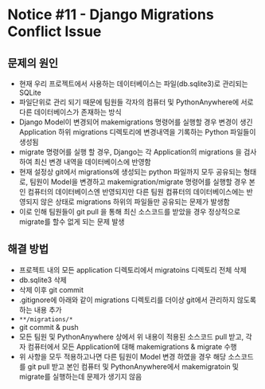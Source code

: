 # Notice #11 - Django Migrations Conflict Issue
## 문제의 원인
* 현재 우리 프로젝트에서 사용하는 데이터베이스는 파일(db.sqlite3)로 관리되는 SQLite
* 파일단위로 관리 되기 때문에 팀원들 각자의 컴퓨터 및 PythonAnywhere에 서로 다른 데이터베이스가 존재하는 방식
* Django Model이 변경되어 makemigrations 명령어를 실행할 경우 변경이 생긴 Application 하위 migrations 디렉토리에 변경내역을 기록하는 Python 파일들이 생성됨
* migrate 명령어를 실행 할 경우, Django는 각 Application의 migrations 을 검사하여 최신 변경 내역을 데이터베이스에 반영함
* 현재 설정상 git에서 migrations에 생성되는 python 파일까지 모두 공유되는 형태로, 팀원이 Model을 변경하고 makemigration/migrate 명령어를 실행할 경우 본인 컴퓨터의 데이터베이스엔 반영되지만 다른 팀원 컴퓨터의 데이터베이스에는 반영되지 않은 상태로 migrations 하위의 파일들만 공유되는 문제가 발생함
* 이로 인해 팀원들이 git pull 을 통해 최신 소스코드를 받았을 경우 정상적으로 migrate를 할수 없게 되는 문제 발생


## 해결 방법
* 프로젝트 내의 모든 application 디렉토리에서 migratoins 디렉토리 전체 삭제
* db.sqlite3 삭제
* 삭제 이후 git commit
* .gitignore에 아래와 같이 migrations 디렉토리를 더이상 git에서 관리하지 않도록 하는 내용 추가
* ```**/migrations/*```
* git commit & push
* 모든 팀원 및 PythonAnywhere 상에서 위 내용이 적용된 소스코드 pull 받고, 각자 컴퓨터에서 모든 Application에 대해 makemigrations & migrate 수행
* 위 사항을 모두 적용하고나면 다른 팀원이 Model 변경 하였을 경우 해당 소스코드를 git pull 받고 본인 컴퓨터 및 PythonAnywhere에서 makemigratoin 및 migrate를 실행하는데 문제가 생기지 않음